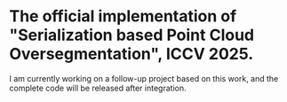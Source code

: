# The official implementation of "Serialization based Point Cloud Oversegmentation", ICCV 2025.
I am currently working on a follow-up project based on this work, and the complete code will be released after integration.
